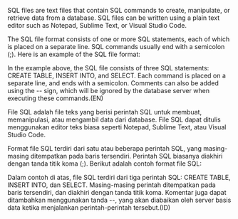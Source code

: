 SQL files are text files that contain SQL commands to create, manipulate, or retrieve data from a database. SQL files can be written using a plain text editor such as Notepad, Sublime Text, or Visual Studio Code.

The SQL file format consists of one or more SQL statements, each of which is placed on a separate line. SQL commands usually end with a semicolon (;). Here is an example of the SQL file format: 

In the example above, the SQL file consists of three SQL statements: CREATE TABLE, INSERT INTO, and SELECT. Each command is placed on a separate line, and ends with a semicolon. Comments can also be added using the -- sign, which will be ignored by the database server when executing these commands.(EN)




File SQL adalah file teks yang berisi perintah SQL untuk membuat, memanipulasi, atau mengambil data dari database. File SQL dapat ditulis menggunakan editor teks biasa seperti Notepad, Sublime Text, atau Visual Studio Code.

Format file SQL terdiri dari satu atau beberapa perintah SQL, yang masing-masing ditempatkan pada baris tersendiri. Perintah SQL biasanya diakhiri dengan tanda titik koma (;). Berikut adalah contoh format file SQL:

Dalam contoh di atas, file SQL terdiri dari tiga perintah SQL: CREATE TABLE, INSERT INTO, dan SELECT. Masing-masing perintah ditempatkan pada baris tersendiri, dan diakhiri dengan tanda titik koma. Komentar juga dapat ditambahkan menggunakan tanda --, yang akan diabaikan oleh server basis data ketika menjalankan perintah-perintah tersebut.(ID)
